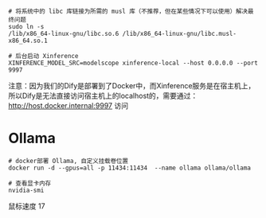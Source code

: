 ```shell
# 将系统中的 libc 库链接为所需的 musl 库（不推荐，但在某些情况下可以使用）解决最终问题
sudo ln -s 
/lib/x86_64-linux-gnu/libc.so.6 /lib/x86_64-linux-gnu/libc.musl-x86_64.so.1

# 后台启动 Xinference
XINFERENCE_MODEL_SRC=modelscope xinference-local --host 0.0.0.0 --port 9997
```

注意：因为我们的Dify是部署到了Docker中，而Xinference服务是在宿主机上，所以Dify是无法直接访问宿主机上的localhost的，需要通过：http://host.docker.internal:9997 访问


# Ollama
```shell
# docker部署 Ollama, 自定义挂载卷位置
docker run -d --gpus=all -p 11434:11434  --name ollama ollama/ollama

# 查看显卡内存
nvidia-smi
```

鼠标速度 17

